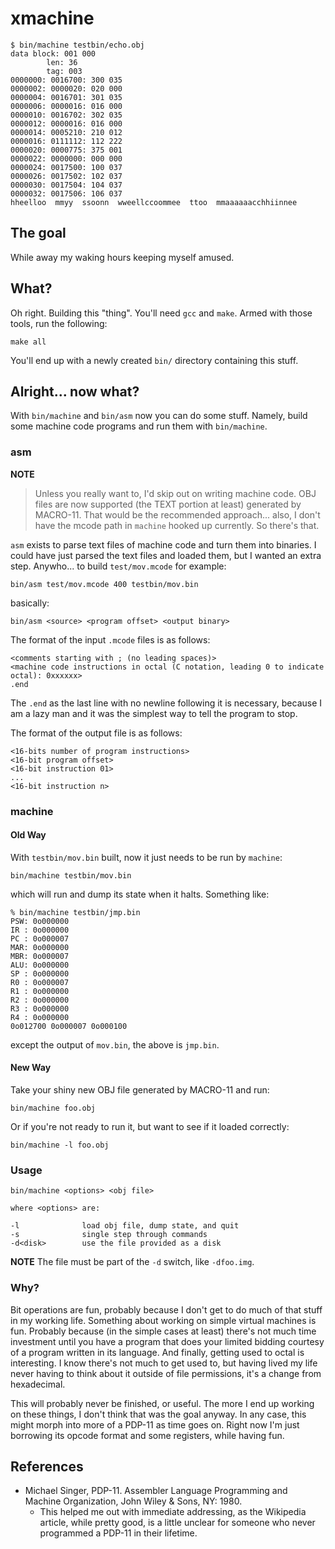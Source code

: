 # xmachine

```
$ bin/machine testbin/echo.obj
data block: 001 000
        len: 36
        tag: 003
0000000: 0016700: 300 035
0000002: 0000020: 020 000
0000004: 0016701: 301 035
0000006: 0000016: 016 000
0000010: 0016702: 302 035
0000012: 0000016: 016 000
0000014: 0005210: 210 012
0000016: 0111112: 112 222
0000020: 0000775: 375 001
0000022: 0000000: 000 000
0000024: 0017500: 100 037
0000026: 0017502: 102 037
0000030: 0017504: 104 037
0000032: 0017506: 106 037
hheelloo  mmyy  ssoonn  wweellccoommee  ttoo  mmaaaaaacchhiinnee
```

## The goal

While away my waking hours keeping myself amused.

## What?

Oh right. Building this "thing". You'll need `gcc` and `make`.
Armed with those tools, run the following:

```
make all
```

You'll end up with a newly created `bin/` directory containing this stuff.

## Alright... now what?

With `bin/machine` and `bin/asm` now you can do some stuff. Namely, build
some machine code programs and run them with `bin/machine`.

### asm

**NOTE**
> Unless you really want to, I'd skip out on writing machine code.
> OBJ files are now supported (the TEXT portion at least) generated by MACRO-11.
> That would be the recommended approach... also, I don't have the mcode path
> in `machine` hooked up currently. So there's that.

`asm` exists to parse text files of machine code and turn them into binaries.
I could have just parsed the text files and loaded them, but I wanted an extra step.
Anywho... to build `test/mov.mcode` for example:

```
bin/asm test/mov.mcode 400 testbin/mov.bin
```

basically:

```
bin/asm <source> <program offset> <output binary>
```

The format of the input `.mcode` files is as follows:

```
<comments starting with ; (no leading spaces)>
<machine code instructions in octal (C notation, leading 0 to indicate octal): 0xxxxxx>
.end
```

The `.end` as the last line with no newline following it is necessary, because I am a lazy
man and it was the simplest way to tell the program to stop.

The format of the output file is as follows:

```
<16-bits number of program instructions>
<16-bit program offset>
<16-bit instruction 01>
...
<16-bit instruction n>
```

### machine

#### Old Way
With `testbin/mov.bin` built, now it just needs to be run by `machine`:

```
bin/machine testbin/mov.bin
```

which will run and dump its state when it halts. Something like:

```
% bin/machine testbin/jmp.bin
PSW: 0o000000
IR : 0o000000
PC : 0o000007
MAR: 0o000000
MBR: 0o000007
ALU: 0o000000
SP : 0o000000
R0 : 0o000007
R1 : 0o000000
R2 : 0o000000
R3 : 0o000000
R4 : 0o000000
0o012700 0o000007 0o000100
```

except the output of `mov.bin`, the above is `jmp.bin`.

#### New Way
Take your shiny new OBJ file generated by MACRO-11 and run:
```
bin/machine foo.obj
```

Or if you're not ready to run it, but want to see if it loaded correctly:
```
bin/machine -l foo.obj
```

### Usage

```
bin/machine <options> <obj file>

where <options> are:

-l              load obj file, dump state, and quit
-s              single step through commands
-d<disk>        use the file provided as a disk
```

**NOTE** The file must be part of the `-d` switch, like `-dfoo.img`.

### Why?

Bit operations are fun, probably because I don't get to do much of that stuff in my
working life. Something about working on simple virtual machines is fun. Probably because
(in the simple cases at least) there's not much time investment until you have a program
that does your limited bidding courtesy of a program written in its language. And finally,
getting used to octal is interesting. I know there's not much to get used to, but having
lived my life never having to think about it outside of file permissions, it's a change
from hexadecimal.

This will probably never be finished, or useful. The more I end up working on these things,
I don't think that was the goal anyway. In any case, this might morph into more of a
PDP-11 as time goes on. Right now I'm just borrowing its opcode format and some registers,
while having fun.

## References

- Michael Singer, PDP-11. Assembler Language Programming and Machine Organization, John Wiley & Sons, NY: 1980.
    - This helped me out with immediate addressing, as the Wikipedia article, while pretty
    good, is a little unclear for someone who never programmed a PDP-11 in their lifetime.